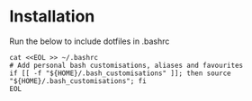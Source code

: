 # Installation

Run the below to include dotfiles in .bashrc

```shell
cat <<EOL >> ~/.bashrc
# Add personal bash customisations, aliases and favourites
if [[ -f "${HOME}/.bash_customisations" ]]; then source "${HOME}/.bash_customisations"; fi
EOL
```
